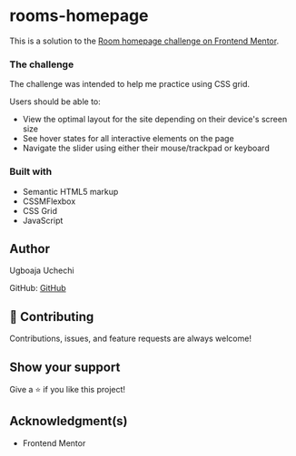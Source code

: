 # rooms-homepage

This is a solution to the [Room homepage challenge on Frontend Mentor](https://www.frontendmentor.io/challenges/room-homepage-BtdBY_ENq).

### The challenge

The challenge was intended to help me practice using CSS grid.

Users should be able to:

- View the optimal layout for the site depending on their device's screen size
- See hover states for all interactive elements on the page
- Navigate the slider using either their mouse/trackpad or keyboard

### Built with

- Semantic HTML5 markup
- CSSMFlexbox
- CSS Grid
- JavaScript

## Author
Ugboaja Uchechi

GitHub: [GitHub](https://github.com/Ugboaja-Uchechi)

## 🤝 Contributing

Contributions, issues, and feature requests are always welcome!

## Show your support

Give a ⭐️ if you like this project!

## Acknowledgment(s)

- Frontend Mentor
